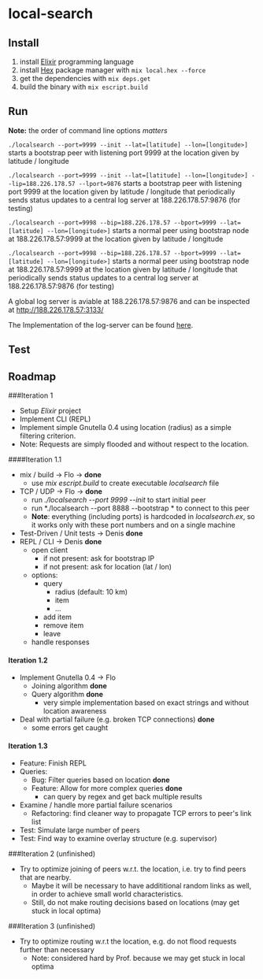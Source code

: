 # local-search

## Install 

1. install [Elixir](http://elixir-lang.org/install.html) programming language
2. install [Hex](https://hex.pm/) package manager with `mix local.hex --force`
3. get the dependencies with `mix deps.get`
4. build the binary with `mix escript.build`

## Run

**Note:** the order of command line options *matters*

`./localsearch --port=9999 --init --lat=[latitude] --lon=[longitude>]` starts a bootstrap peer with listening port 9999 at the location given by latitude / longitude

`./localsearch --port=9999 --init --lat=[latitude] --lon=[longitude>] --lip=188.226.178.57 --lport=9876` starts a bootstrap peer with listening port 9999 at the location given by latitude / longitude that periodically sends status updates to a central log server at 188.226.178.57:9876 (for testing)

`./localsearch --port=9998 --bip=188.226.178.57 --bport=9999 --lat=[latitude] --lon=[longitude>]` starts a normal peer using bootstrap node at 188.226.178.57:9999 at the location given by latitude / longitude

`./localsearch --port=9998 --bip=188.226.178.57 --bport=9999 --lat=[latitude] --lon=[longitude>]` starts a normal peer using bootstrap node at 188.226.178.57:9999 at the location given by latitude / longitude that periodically sends status updates to a central log server at 188.226.178.57:9876 (for testing)

A global log server is aviable at 188.226.178.57:9876 and can be inspected at http://188.226.178.57:3133/

The Implementation of the log-server can be found [here](https://github.com/mhhf/localsearch-viz).

## Test



## Roadmap 
###Iteration 1

* Setup *Elixir* project
* Implement CLI (REPL)
* Implement simple Gnutella 0.4 using location (radius) as a simple filtering criterion.
* Note: Requests are simply flooded and without respect to the location.

####Iteration 1.1

* mix / build -> Flo -> **done** 
    * use *mix escript.build* to create executable *localsearch* file
* TCP / UDP -> Flo -> **done**
    * run *./localsearch --port 9999 --init* to start initial peer
    * run *./localsearch --port 8888 --bootstrap * to connect to this peer
    * **Note**: everything (including ports) is hardcoded in *localsearch.ex*, so it works only with these port numbers and on a single machine
* Test-Driven / Unit tests -> Denis **done**
* REPL / CLI -> Denis **done** 
    * open client
        * if not present: ask for bootstrap IP
        * if not present: ask for location (lat / lon) 
    * options: 
        * query
            - radius (default: 10 km)
            - item
            - ...
        * add item
        * remove item
        * leave
    * handle responses

#### Iteration 1.2

* Implement Gnutella 0.4 -> Flo
    * Joining algorithm **done**
    * Query algorithm **done**
        * very simple implementation based on exact strings and without location awareness 
* Deal with partial failure (e.g. broken TCP connections) **done**
    * some errors get caught    

#### Iteration 1.3

* Feature: Finish REPL
* Queries:
    * Bug: Filter queries based on location **done**
    * Feature: Allow for more complex queries **done**
        - can query by regex and get back multiple results
* Examine / handle more partial failure scenarios
    * Refactoring: find cleaner way to propagate TCP errors to peer's link list
* Test: Simulate large number of peers
* Test: Find way to examine overlay structure (e.g. supervisor)

###Iteration 2 (unfinished)

* Try to optimize joining of peers w.r.t. the location, i.e. try to find peers that are nearby.
    * Maybe it will be necessary to have addititional random links as well, in order to achieve small world characteristics.
    * Still, do not make routing decisions based on locations (may get stuck in local optima)

###Iteration 3 (unfinished)

* Try to optimize routing w.r.t the location, e.g. do not flood requests further than necessary
    * Note: considered hard by Prof. because we may get stuck in local optima

